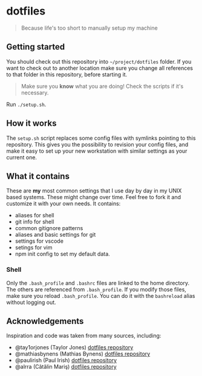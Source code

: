 # dotfiles

> Because life's too short to manually setup my machine

## Getting started

You should check out this repository into `~/project/dotfiles` folder.
If you want to check out to another location make sure you change all references to that folder in this repository, before starting it.

> Make sure you **know** what you are doing! Check the scripts if it's necessary.

Run `./setup.sh`.

## How it works

The `setup.sh` script replaces some config files with symlinks pointing to this repository.
This gives you the possibility to revision your config files, and make it easy to set up your new workstation with similar settings as your current one.

## What it contains

These are **my** most common settings that I use day by day in my UNIX based systems.
These might change over time.
Feel free to fork it and customize it with your own needs.
It contains:

* aliases for shell
* git info for shell
* common gitignore patterns
* aliases and basic settings for git
* settings for vscode
* setings for vim
* npm init config to set my default data.

### Shell

Only the `.bash_profile` and `.bashrc` files are linked to the home directory. The others are referenced from `.bash_profile`.
If you modify those files, make sure you reload `.bash_profile`. You can do it with the `bashreload` alias without logging out.

## Acknowledgements

Inspiration and code was taken from many sources, including:

* @tay1orjones (Taylor Jones)  [dotfiles repository](https://github.com/tay1orjones/dotfiles)
* @mathiasbynens (Mathias Bynens) [dotfiles repository](https://github.com/mathiasbynens/dotfiles)
* @paulirish (Paul Irish) [dotfiles repository](https://github.com/paulirish/dotfiles)
* @alrra (Cãtãlin Mariş) [dotfiles repository](https://github.com/alrra/dotfiles)
